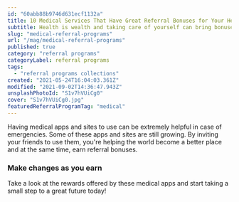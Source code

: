 ```yaml
---
id: "60abb88b9746d631ecf1132a"
title: 10 Medical Services That Have Great Referral Bonuses for Your Healthcare Needs
subtitle: Health is wealth and taking care of yourself can bring bonuses too!
slug: "medical-referral-programs"
url: "/mag/medical-referral-programs"
published: true
category: "referral programs"
categoryLabel: referral programs
tags:
  - "referral programs collections"
created: "2021-05-24T16:04:03.361Z"
modified: "2021-09-02T14:36:47.943Z"
unsplashPhotoId: "S1v7hVUiCg0"
cover: "S1v7hVUiCg0.jpg"
featuredReferralProgramTag: "medical"
---
```

Having medical apps and sites to use can be extremely helpful in case of emergencies. Some of these apps and sites are still growing. By inviting your friends to use them, you're helping the world become a better place and at the same time, earn referral bonuses.

### **Make changes as you earn**

Take a look at the rewards offered by these medical apps and start taking a small step to a great future today!